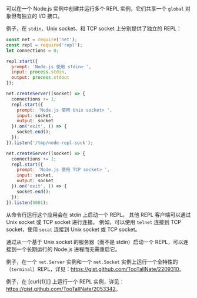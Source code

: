 
可以在一个 Node.js 实例中创建并运行多个 REPL 实例，它们共享一个 `global` 对象但有独立的 I/O 接口。

例子，在 `stdin`、Unix socket、和 TCP socket 上分别提供了独立的 REPL：

```js
const net = require('net');
const repl = require('repl');
let connections = 0;

repl.start({
  prompt: 'Node.js 使用 stdin> ',
  input: process.stdin,
  output: process.stdout
});

net.createServer((socket) => {
  connections += 1;
  repl.start({
    prompt: 'Node.js 使用 Unix socket> ',
    input: socket,
    output: socket
  }).on('exit', () => {
    socket.end();
  });
}).listen('/tmp/node-repl-sock');

net.createServer((socket) => {
  connections += 1;
  repl.start({
    prompt: 'Node.js 使用 TCP socket> ',
    input: socket,
    output: socket
  }).on('exit', () => {
    socket.end();
  });
}).listen(5001);
```

从命令行运行这个应用会在 stdin 上启动一个 REPL。
其他 REPL 客户端可以通过 Unix socket 或 TCP socket 进行连接。
例如，可以使用 `telnet` 连接到 TCP socket，使用 `socat` 连接到 Unix socket 或 TCP socket。

通过从一个基于 Unix socket 的服务器（而不是 stdin）启动一个 REPL，可以连接到一个长期运行的 Node.js 进程而无需重启它。

例子，在一个 `net.Server` 实例和一个 `net.Socket` 实例上运行一个全特性的（`terminal`）REPL，详见：<https://gist.github.com/TooTallNate/2209310>。

例子，在 [curl(1)][] 上运行一个 REPL 实例，详见：<https://gist.github.com/TooTallNate/2053342>。

